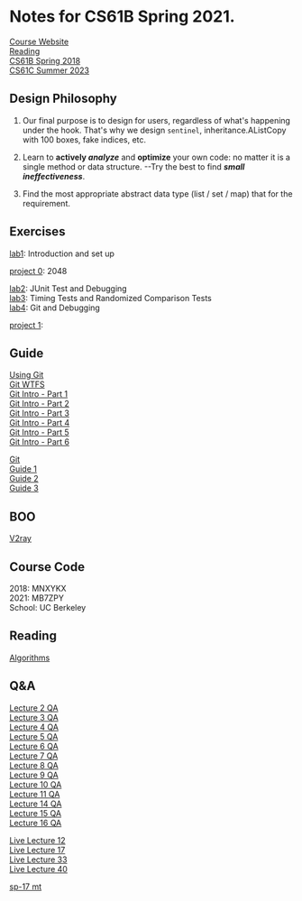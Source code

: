 # Notes for CS61B Spring 2021.
[Course Website](https://sp21.datastructur.es/)    
[Reading](https://joshhug.gitbooks.io/hug61b/content/)   
[CS61B Spring 2018](https://sp18.datastructur.es/)     
[CS61C Summer 2023](https://inst.eecs.berkeley.edu/~cs61c/su23/)   

## Design Philosophy
1. Our final purpose is to design 
for users, regardless of what's 
happening under the hook.
That's why we design `sentinel`, 
inheritance.AListCopy with 100 boxes, 
fake indices, etc.


2. Learn to **actively _analyze_** and **optimize** your own code: no matter it is a 
single method or data structure. --Try the best to find **_small ineffectiveness_**.


3. Find the  most appropriate abstract data type (list / set / map) that for the requirement.

## Exercises
[lab1](https://sp21.datastructur.es/materials/lab/lab1/lab1): Introduction and set up  

[project 0](https://sp21.datastructur.es/materials/proj/proj0/proj0): 2048  

[lab2](https://sp21.datastructur.es/materials/lab/lab2/lab2): JUnit Test and Debugging  
[lab3](https://sp21.datastructur.es/materials/lab/lab3/lab3): Timing Tests and Randomized Comparison Tests   
[lab4](https://sp21.datastructur.es/materials/lab/lab4/lab4): Git and Debugging

[project 1](https://sp21.datastructur.es/materials/proj/proj1/proj1):

## Guide
[Using Git](https://sp19.datastructur.es/materials/guides/using-git)    
[Git WTFS](https://sp19.datastructur.es/materials/guides/git-wtfs)   
[Git Intro - Part 1](https://www.youtube.com/watch?v=yWBzCAY_5UI)    
[Git Intro - Part 2](https://www.youtube.com/watch?v=CnMpARAOhFg)     
[Git Intro - Part 3](https://www.youtube.com/watch?v=t0tzTcZESWk)     
[Git Intro - Part 4](https://www.youtube.com/watch?v=ca1oCEMQGRQ)     
[Git Intro - Part 5](https://www.youtube.com/watch?v=dZbj9gjjYv8)    
[Git Intro - Part 6](https://www.youtube.com/watch?v=r0oHi0vXhLE)    

[Git](https://blog.csdn.net/rory_wind/article/details/108374879)   
[Guide 1](https://www.1point3acres.com/bbs/thread-908806-1-1.html)   
[Guide 2](https://zhuanlan.zhihu.com/p/434144861)    
[Guide 3](https://docs.google.com/document/d/1lh1GyJfP4d99Kd2ubFWcHtzMgwW4M3aMDLqafMCGO7I/edit)      


## BOO
[V2ray](https://github.com/2dust/v2rayN)
## Course Code
2018: MNXYKX    
2021: MB7ZPY  
School: UC Berkeley  

## Reading
[Algorithms](https://algs4.cs.princeton.edu/home/)

## Q&A
[Lecture 2 QA](https://www.youtube.com/watch?v=M5LUOLo4k3Y)   
[Lecture 3 QA](https://www.youtube.com/watch?v=51YjFL6nBFo)   
[Lecture 4 QA](https://www.youtube.com/watch?v=20ZhW106838)   
[Lecture 5 QA](https://www.youtube.com/watch?v=46DJBZC5Yvc)   
[Lecture 6 QA](https://www.youtube.com/watch?v=IIZitaB3AVE)   
[Lecture 7 QA](https://www.youtube.com/watch?v=bN_nbaZIPfU)   
[Lecture 8 QA](https://www.youtube.com/watch?v=GGzoibmx9uY)   
[Lecture 9 QA](https://www.youtube.com/watch?v=GzrokKOAxjw)   
[Lecture 10 QA](https://www.youtube.com/watch?v=7T8eEzmPGT8)   
[Lecture 11 QA](https://www.youtube.com/watch?v=7bKEipkOj_4)    
[Lecture 14 QA](https://www.youtube.com/watch?v=Vkz2BDbcAKM)   
[Lecture 15 QA](https://www.youtube.com/watch?v=Wsb9kP59VS4)   
[Lecture 16 QA](https://www.youtube.com/watch?v=wTAFtYZ4wdY) 

[Live Lecture 12](https://www.youtube.com/watch?v=fvhqn5PeU_Q)  
[Live Lecture 17](https://www.youtube.com/watch?v=0uiVyTt8A1E)  
[Live Lecture 33](https://www.youtube.com/watch?v=KvgSAIhGn8A)   
[Live Lecture 40](https://www.youtube.com/watch?v=5VH8k7n1520)   

[sp-17 mt](https://hkn.eecs.berkeley.edu/examfiles/cs61b_sp17_mt1.pdf#page=5)
